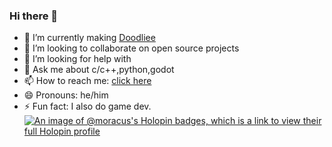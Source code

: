 ### Hi there 👋



- 🌱 I’m currently making <a href="https://doodliee.netlify.app/">Doodliee</a>
- 👯 I’m looking to collaborate on open source projects
- 🤔 I’m looking for help with 
- 💬 Ask me about c/c++,python,godot
- 📫 How to reach me: <a href="https://www.linkedin.com/in/harsh-sharma-027468201/">click here</a>
- 😄 Pronouns: he/him
- ⚡ Fun fact: I also do game dev.
[![An image of @moracus's Holopin badges, which is a link to view their full Holopin profile](https://holopin.me/moracus)](https://holopin.io/@moracus)

